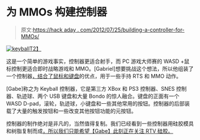 # 为 MMOs 构建控制器

> 原文:[https://hack aday . com/2012/07/25/building-a-controller-for-MMOs/](https://hackaday.com/2012/07/25/building-a-controller-for-mmos/)

[![](../Images/2fc28b1c38c58379beac5ef258a01c18.png "keyball")T2】](http://hackaday.com/wp-content/uploads/2012/07/keyball.jpeg)

这是一个简单的游戏事实，控制器更适合射手，而 PC 游戏大师赛的 WASD +鼠标控制更适合即时战略游戏和 MMO。[Gabriel]想要挑战这个想法，所以他组装了一个控制器[，结合了鼠标和键盘](http://dufentech.com/keyball-controller-v2/)的优点，用于一些手持 RTS 和 MMO 动作。

[Gabe]称之为 Keyball 控制器，它是第三方 XBox 和 PS3 控制器、SNES 控制器、轨迹球、两个 USB 键盘和大量 Bondo 的惊人融合。键盘的正面有一个 WASD D-pad，滚轮，轨迹球，小键盘和一些其他常用的按钮。控制器的后部装载了大量的触发按钮和一些改变其他按钮功能的元按钮。

控制器的制作绝对是非凡的，当然值得复制。我们已经看到一些控制器用硅胶模具和树脂复制而成[，所以我们只能希望【Gabe】此刻正在关注 RTV 硅胶。](http://hackaday.com/2012/06/21/n64-in-an-n64-controller/)